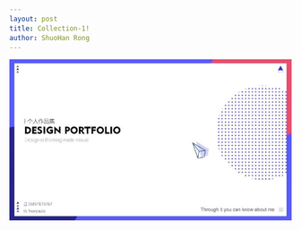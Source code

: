 ```yaml
---
layout: post
title: Collection-1!
author: ShuoHan Rong
---
```


![img-1](../img/collection-1-1.jpeg)

